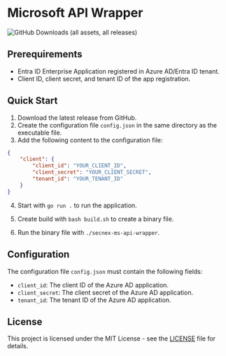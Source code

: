 # Microsoft API Wrapper

![GitHub Downloads (all assets, all releases)](https://img.shields.io/github/downloads/SecNex/secnex-ms-api-wrapper/total)

## Prerequirements

- Entra ID Enterprise Application registered in Azure AD/Entra ID tenant.
- Client ID, client secret, and tenant ID of the app registration.

## Quick Start

1. Download the latest release from GitHub.
2. Create the configuration file `config.json` in the same directory as the executable file.
3. Add the following content to the configuration file:

```json
{
    "client": {
        "client_id": "YOUR_CLIENT_ID",
        "client_secret": "YOUR_CLIENT_SECRET",
        "tenant_id": "YOUR_TENANT_ID"
    }
}
```

4. Start with `go run .` to run the application.

5. Create build with `bash build.sh` to create a binary file.

6. Run the binary file with `./secnex-ms-api-wrapper`.

## Configuration

The configuration file `config.json` must contain the following fields:

- `client_id`: The client ID of the Azure AD application.
- `client_secret`: The client secret of the Azure AD application.
- `tenant_id`: The tenant ID of the Azure AD application.

## License

This project is licensed under the MIT License - see the [LICENSE](LICENSE) file for details.
